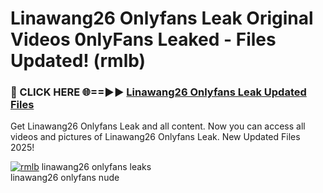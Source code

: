 # Linawang26 Onlyfans Leak Original Videos 0nlyFans Leaked - Files Updated! (rmlb)

<h3>🔴 CLICK HERE 🌐==►► <a href="https://tinyurl.com/2jnfzry5" rel="nofollow">Linawang26 Onlyfans Leak Updated Files</a></h3>

Get Linawang26 Onlyfans Leak and all content. Now you can access all videos and pictures of Linawang26 Onlyfans Leak. New Updated Files 2025!

[![rmlb](https://i.imgur.com/GyGTBgg.gif)](https://tinyurl.com/2jnfzry5)
linawang26 onlyfans leaks<br>
linawang26 onlyfans nude